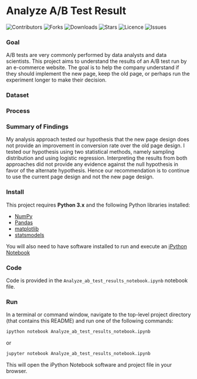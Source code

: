 # Analyze A/B Test Result

![Contributors](https://img.shields.io/github/contributors/walidsi/analyze-AB-test-result?style=plastic)
![Forks](https://img.shields.io/github/forks/walidsi/analyze-AB-test-result)
![Downloads](https://img.shields.io/github/downloads/walidsi/analyze-AB-test-result/total)
![Stars](https://img.shields.io/github/stars/walidsi/analyze-AB-test-result)
![Licence](https://img.shields.io/github/license/walidsi/analyze-AB-test-result)
![Issues](https://img.shields.io/github/issues/walidsi/analyze-AB-test-result)


### Goal
A/B tests are very commonly performed by data analysts and data scientists. This project aims to understand the results of an A/B test run by an e-commerce website. The goal is to help the company understand if they should implement the new page, keep the old page, or perhaps run the experiment longer to make their decision.

### Dataset


### Process

### Summary of Findings
My analysis approach tested our hypothesis that the new page design does not provide an improvement in conversion rate over the old page design. I tested our hypothesis using two statistical methods, namely sampling distribution and using logistic regression. Interpreting the results from both approaches did not provide any evidence against the null hypothesis in favor of the alternate hypothesis. Hence our recommendation is to continue to use the current page design and not the new page design.

### Install
This project requires **Python 3.x** and the following Python libraries installed:
- [NumPy](http://www.numpy.org)
- [Pandas](http://pandas.pydata.org)
- [matplotlib](http://matplotlib.org)
- [statsmodels](https://www.statsmodels.org)

You will also need to have software installed to run and execute an [iPython Notebook](http://ipython.org/notebook.html)

### Code
Code is provided in the `Analyze_ab_test_results_notebook.ipynb` notebook file.

### Run
In a terminal or command window, navigate to the top-level project directory (that contains this README) and run one of the following commands:

```bash
ipython notebook Analyze_ab_test_results_notebook.ipynb
```  
or
```bash
jupyter notebook Analyze_ab_test_results_notebook.ipynb
```

This will open the iPython Notebook software and project file in your browser.



